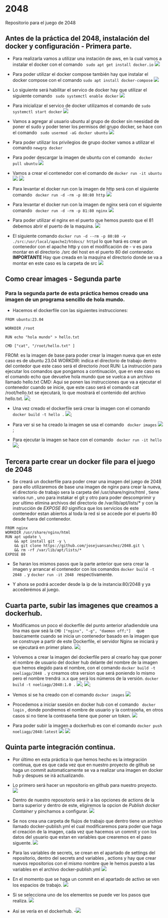 # 2048
Repositorio para el juego de 2048
## Antes de la práctica del 2048, instalación del docker y configuración - Primera parte.
- Para realizarla vamos a utilizar una instación de aws, en la cual vamos a instalar el docker con el comando ``` sudo apt get install docker.io```
![](./img/parte1/Screenshot_1.png)
- Para poder utilizar el docker compose también hay que instalar el docker compose con el comando ``` sudo apt install docker-compose ```
![](./img/parte1/Screenshot_2.png)

- Lo siguiente será habilitar el servico de docker hay que utilizar el siguiente comando ``` sudo systemctl enable docker```
![](./img/parte1/Screenshot_3.png)

- Para inicializar el servico de docker utilizamos el comando de ``` sudo systemctl start docker ```
![](./img/parte1/Screenshot_4.png)

- Vamos a agregar al usuario ubuntu al grupo de docker sin neesidad de poner el sudo y poder tener los permisos del grupo docker, se hace con el comando ``` sudo usermod -aG docker ubuntu```
![](./img/parte1/Screenshot_5.png)

- Para poder utilizar los privilegios de grupo docker vamos a utilizar el comando ``` newgrp docker ```
- Para poder descargar la imagen de ubuntu con el comando ``` docker pull ubuntu```
![](./img/parte1/Screenshot_7.png)

- Vamos a crear el contenedor con el comando de ```docker run -it ubuntu```
![](./img/parte1/Screenshot_8.png)
![](./img/parte1/Screenshot_9.png)

- Para levantar el docker run con la imagen de http será con el siguiente comando ``` docker run -d -rm -p 80:80 http```
![](./img/parte1/Screenshot_11.png)

- Para levantar el docker run con la imagen de nginx será con el siguiente comando ``` docker run -d -rm -p 81:80 nginx```
![](./img/parte1/Screenshot_12.png)

- Para poder utilizar el nginx en el puerto que hemos puesto que el 81 debemos abrir el  puerto de la maquina.
![](./img/parte1/Screenshot_13.png)

- El siguiente comando ``` docker run -d --rm -p 80:80 -v ./src:/usr/local/apache2/htdocs/ httpd ``` lo que hará es crear un contenedor con el apache http y con el modificación de - v es para montar en el directorio ./src del host en el puerto 80 del contenedor.  **IMPORTANTE** 
Hay que creada en la maquina el directorio donde se va a montar en este caso es la carpeta de src
![](./img/parte1/Screenshot_15.png)

## Como crear images - Segunda parte
### Para la segunda parte de esta práctica hemos creado una imagen de un programa sencillo de hola mundo.

- Hacemos el dockerfile con las siguientes instrucciones: 
``` 
FROM ubuntu:23.04

WORKDIR /root

RUN echo "hola mundo" > hello.txt

CMD ["cat", "/root/hello.txt" ]
``` 
FROM: es la imagen de base para poder crear la imagen nueva que en este caso es de ubuntu 23.04
WORKDIR: indica el directorio de trabajo dentro del contedor que este caso será el directorio /root
RUN: La instrucción para ejecutar los comandos que pongamos a continuación, que en este caso es el comando echo que devuelve hola mundo que se vuelca a un archivo llamado hello.txt
CMD: Aqui se ponen las instrucciones que va a ejecutar el contenedor cuando se inicie, que este caso será el comando cat /root/hello.txt se ejecutará, lo que mostrará el contenido del archivo hello.txt.
![](./img/parte2/Screenshot_0.png);

- Una vez creado el dockerfile será crear la imagen con el comando ``` docker build -t hello . ```
![](./img/parte2/Screenshot_1.png);

- Para ver si se ha creado la imagen se usa el comando ``` docker images```
![](./img/parte2/Screenshot_2.png);

- Para ejecutar la imagen se hace con el comando ``` docker run -it hello```
![](./img/parte2/Screenshot_3.png);

## Tercera parte crear un docker file para el juego de 2048
- Se creará un dockerfile para poder crear una imagen del juego de 2048 para ello utilizaremos de base una imagen de nginx para crear la nueva, el directorio de trabajo sera la carpeta del /usr/share/nginx/html , tiene varios run , uno para instakar el git y otro para poder descomprimir y por ultimo elimina archivos del directorio de /var/lib/apt/lists/* y con la instrucción de *EXPOSE 80* significa que los servicios de este contenedor estan abiertos al toda la red si se accede por el puerto 80 desde fuera del contenedor.
```
FROM nginx
WORKDIR /usr/share/nginx/html
RUN apt update \
    && apt install git -y \
    && git clone https://github.com/josejuansanchez/2048.git \
    && rm -rf /var/lib/apt/lists/*
EXPOSE 80 
```  
- Se haran  los mismos pasos que la parte anterior que sera crear la imagen y arrancar el contenedor con los comandos ``` docker build -t 2048 . ```  y ```docker run -it 2048 ``` respectivamente.

- Y ahora se podrá acceder desde la ip de la instancia:80/2048 y ya accederémos al juego.

## Cuarta parte, subir las imagenes que creamos a dockerhub.

- Modificamos un poco el dockerfile del punto anterior añadiendole una lina mas quw seá la ```CMD ["nginx", "-g", "daemon off;"]  ```  que basicamente cuando se inicia un contenedor basado en la imagen que se construye a partir de este Dockerfile, el servidor Nginx se iniciará y se ejecutará en primer plano.
![](./img/parte4/Screenshot_1.png);

- Volvemos a crear la imagen del dockerfile pero al crearlo hay que poner el nombre de usuario del docker hub delante del nombre de la imagen que hemos elegido para el nombre, con el comando ``` docker build -t noeliagp/2048 . ```  y creamos otra version que será poniendo lo mismo pero el nombre trendrá :x.x que será los números de la versión. ``` docker build -t noeliagp/2048:1.0 . ``` 
![](./img/parte4/Screenshot_2.png);
![](./img/parte4/Screenshot_2.1.png);
- Vemos si se ha creado con el comando ``` docker images ```
![](./img/parte4/Screenshot_3.png)
- Procedemos a iniciar ssesión en docker hub con el comando ``` docker login```	, donde pondremos el nombre de usuario y la contraseña, en otros casos si no tiene la contraseña tiene que poner un token. 
![](./img/parte4/Screenshot_4.png)

- Para poder subir la imagen a dockerhub es con el comando ``` docker push noeliagp/2048:latest ```
![](./img/parte4/Screenshot_5.png)
![](./img/parte4/Screenshot_6.png)

## Quinta parte integración continua.
- Por último en esta práctica lo que hemos hecho es la integración continua, que es que cada vez que en nuestro proyecto de github se haga un commit automaticamente se va a realizar una imagen en docker hub y despues se irá actualizando.

- Lo primero será hacer un repositorio en github para nuestro proyecto.
![](./img/parte5/Screenshot_1.png)

- Dentro de nuestro reposotorio será ir a las opciones de actions de la barra superior y dentro de este, eligiremos la opcion de *Publish docker Container* y pinchamos a configurar.
![](./img/parte5/Screenshot_2.png)

- Se nos crea una carpeta de flujos de trabajo que dentro tiene un archivo llamado docker-publish.yml el cual modificaremos para poder que haga el creación de la imagen, cada vez que hacemos un commit y con los datos del usuario que estan en variables que crearemos en el paso siguente.
![](./img/parte5/Screenshot_3.png)

- Para las variables de secrets, se crean en el apartado de settings del repositorio, dentro del secrets and variables , actions y hay que crear nuevos repositorios con el mismo nombre que le hemos puesto a las variables en el archivo  docker-publish.yml
![](./img/parte5/Screenshot_3.1.png)

- En el momento que se haga un commit en el apartado de activo se ven los espacios de trabajo.
![](./img/parte5/Screenshot_4.png)

- Si se selecciona uno de los elementos se puede ver los pasos que realiza.
![](./img/parte5/Screenshot_5.png)

- Asi se vería en el dockerhub.
-![](./img/parte5/Screenshot_6.png)

